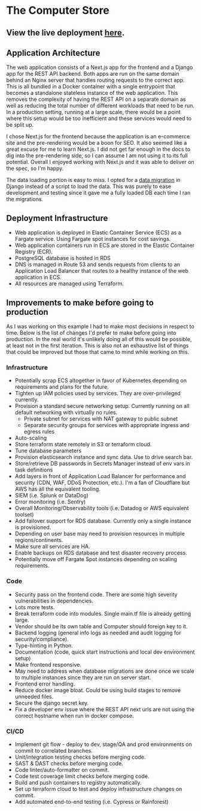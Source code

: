 # The Computer Store
## View the live deployment [here](https://computerstore.danieltiesling.com/computerstore).

## Application Architecture
The web application consists of a Next.js app for the frontend and a Django app for the REST API backend. Both
apps are run on the same domain behind an Nginx server that handles routing requests to the correct app. This is all 
bundled in a Docker container with a single entrypoint that becomes a standalone stateless instance of the web application. 
This removes the complexity of having the REST API on a separate domain as well as reducing the total number of different
workloads that need to be run. In a production setting, running at a large scale, there would be a point where this setup 
would be too inefficient and these services would need to be split up.

I chose Next.js for the frontend because the application is an e-commerce site and the pre-rendering would be a boon for 
SEO. It also seemed like a great excuse for me to learn Next.js. I did not get far enough in the docs to dig into the 
pre-rendering side, so I can assume I am not using it to its full potential. Overall I enjoyed working with Next.js and it 
was able to deliver on the spec, so I'm happy. 

The data loading portion is easy to miss. I opted for a [data migration](./django_app/computers/migrations/0003_add_base_inventory.py) 
in Django instead of a script to load the data. This was purely to ease development and testing since it gave me a fully loaded
DB each time I ran the migrations.


## Deployment Infrastructure
- Web application is deployed in Elastic Container Service (ECS) as a Fargate service. Using Fargate spot instances for cost savings.
- Web application containers run in ECS are stored in the Elastic Container Registry (ECR).
- PostgreSQL database is hosted in RDS
- DNS is managed in Route 53 and sends requests from clients to an Application Load Balancer that routes to a healthy instance of the web application in ECS.
- All resources are managed using Terraform.

## Improvements to make before going to production
As I was working on this example I had to make most decisions in respect to time. Below is the list of changes I'd 
prefer to make before going into production. In the real world it's unlikely doing all of this would be 
possible, at least not in the first iteration. This is also not an exhaustive list of things that could be improved but 
those that came to mind while working on this.

### Infrastructure
- Potentially scrap ECS altogether in favor of Kubernetes depending on requirements and plans for the future.
- Tighten up IAM policies used by services. They are over-privileged currently.
- Provision a standard secure networking setup. Currently running on all default networking with virtually no rules.
  - Private subnet for services with NAT gateway to public subnet
  - Separate security groups for services with appropriate ingress and egress rules
- Auto-scaling
- Store terraform state remotely in S3 or terraform cloud.
- Tune database parameters
- Provision elasticsearch instance and sync data. Use to drive search bar.
- Store/retrieve DB passwords in Secrets Manager instead of env vars in task definitions
- Add layers in front of Application Load Balancer for performance and security (CDN, WAF, DDoS Protection, etc.). I'm a fan of Cloudflare but AWS has all the equivalent tooling.
- SIEM (i.e. Splunk or DataDog)
- Error monitoring (i.e. Sentry)
- Overall Monitoring/Observability tools (i.e. Datadog or AWS equivalent toolset)
- Add failover support for RDS database. Currently only a single instance is provisioned.
- Depending on user base may need to provision resources in multiple regions/continents.
- Make sure all services are HA.
- Enable backups on RDS database and test disaster recovery process.
- Potentially move off Fargate Spot instances depending on scaling requirements.

### Code
- Security pass on the frontend code. There are some high severity vulnerabilities in dependencies.
- Lots more tests.
- Break terraform code into modules. Single main.tf file is already getting large.
- Vendor should be its own table and Computer should foreign key to it.
- Backend logging (general info logs as needed and audit logging for security/compliance).
- Type-hinting in Python.
- Documentation (code, quick start instructions and local dev environment setup)
- Make frontend responsive.
- May need to address when database migrations are done once we scale to multiple instances since they are run on server start.
- Frontend error handling.
- Reduce docker image bloat. Could be using build stages to remove unneeded files.
- Secure the django secret key.
- Fix a developer env issue where the REST API next urls are not using the correct hostname when run in docker compose.

### CI/CD
- Implement git flow - deploy to dev, stage/QA and prod environments on commit to correlated branches.
- Unit/integration testing checks before merging code.
- SAST & DAST checks before merging code.
- Code linter/auto-formatter on commit.
- Code test coverage limit checks before merging code.
- Build and push containers to registry automatically.
- Set up terraform cloud to test and deploy infrastructure changes on commit.
- Add automated end-to-end testing (i.e. Cypress or Rainforest)
